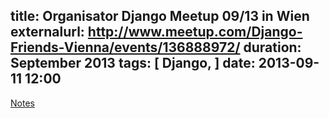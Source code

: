 title: Organisator Django Meetup 09/13 in Wien
externalurl: http://www.meetup.com/Django-Friends-Vienna/events/136888972/
duration: September 2013
tags: [ Django, ]
date: 2013-09-11 12:00
---
[Notes](https://github.com/stephanpoetschner/django-friends-vienna/)
